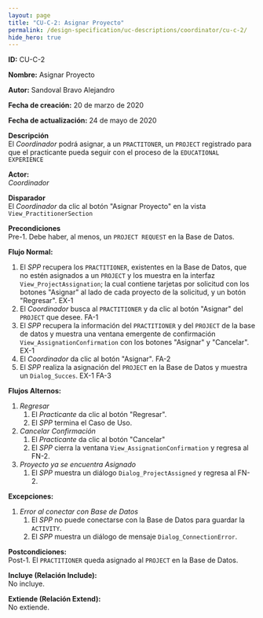 ```yaml
---
layout: page
title: "CU-C-2: Asignar Proyecto"
permalink: /design-specification/uc-descriptions/coordinator/cu-c-2/
hide_hero: true
---
```


**ID:** CU-C-2

**Nombre:** Asignar Proyecto

**Autor:** Sandoval Bravo Alejandro

**Fecha de creación:** 20 de marzo de 2020

**Fecha de actualización:** 24 de mayo de 2020

**Descripción**  
El *Coordinador* podrá asignar, a un `PRACTITONER`, un `PROJECT` registrado para que el practicante pueda seguir con el proceso de la `EDUCATIONAL EXPERIENCE`

**Actor:**  
*Coordinador*

**Disparador**  
El *Coordinador* da clic al botón "Asignar Proyecto" en la vista `View_PractitionerSection`

**Precondiciones**  
Pre-1. Debe haber, al menos, un `PROJECT REQUEST` en la Base de Datos.

**Flujo Normal:**
  1. El *SPP* recupera los `PRACTITIONER`, existentes en la Base de Datos, que no estén asignados a un `PROJECT` y los muestra en la interfaz `View_ProjectAssignation`; la cual contiene tarjetas por solicitud con los botones "Asignar" al lado de cada proyecto de la solicitud, y un botón "Regresar". EX-1
  2. El *Coordinador* busca al `PRACTITIONER` y da clic al botón "Asignar" del `PROJECT` que desee. FA-1
  3. El *SPP* recupera la información del `PRACTITIONER` y del `PROJECT` de la base de datos y muestra una ventana emergente de confirmación `View_AssignationConfirmation` con los botones "Asignar" y "Cancelar". EX-1
  4. El *Coordinador* da clic al botón "Asignar". FA-2
  5. El *SPP* realiza la asignación del `PROJECT` en la Base de Datos y muestra un `Dialog_Succes`. EX-1 FA-3

**Flujos Alternos:**
  1. *Regresar*
     1. El *Practicante* da clic al botón "Regresar".
     2. El *SPP* termina el Caso de Uso.
  2. *Cancelar Confirmación*
     1. El *Practicante* da clic al botón "Cancelar"
     2. El *SPP* cierra la ventana `View_AssignationConfirmation` y regresa al FN-2.
  3. *Proyecto ya se encuentra Asignado*
     1. El *SPP* muestra un diálogo `Dialog_ProjectAssigned` y regresa al FN-2.

**Excepciones:**
   1. *Error al conectar con Base de Datos*
      1. El *SPP* no puede conectarse con la Base de Datos para guardar la `ACTIVITY`.
      2. El *SPP* muestra un diálogo de mensaje `Dialog_ConnectionError`.

**Postcondiciones:**  
Post-1. El `PRACTITIONER` queda asignado al `PROJECT` en la Base de Datos.

**Incluye (Relación Include):**  
No incluye.

**Extiende (Relación Extend):**  
No extiende.